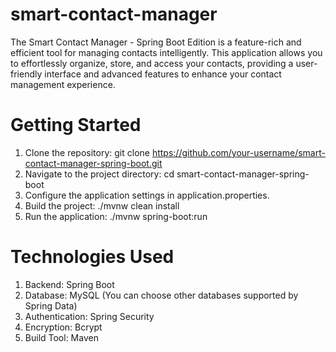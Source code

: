 # smart-contact-manager
The Smart Contact Manager - Spring Boot Edition is a feature-rich and efficient tool for managing contacts intelligently. This application allows you to effortlessly organize, store, and access your contacts, providing a user-friendly interface and advanced features to enhance your contact management experience.

# Getting Started
1. Clone the repository: git clone https://github.com/your-username/smart-contact-manager-spring-boot.git
2. Navigate to the project directory: cd smart-contact-manager-spring-boot
3. Configure the application settings in application.properties.
4. Build the project: ./mvnw clean install
5. Run the application: ./mvnw spring-boot:run

# Technologies Used
1. Backend: Spring Boot
2. Database: MySQL (You can choose other databases supported by Spring Data)
3. Authentication: Spring Security
4. Encryption: Bcrypt
5. Build Tool: Maven
